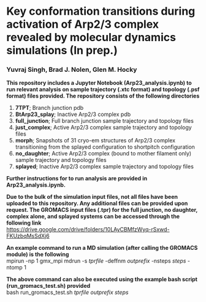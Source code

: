 # Key conformation transitions during activation of Arp2/3 complex revealed by molecular dynamics simulations (In prep.)
### Yuvraj Singh, Brad J. Nolen, Glen M. Hocky
**This repository includes a Jupyter Notebook (Arp23_analysis.ipynb) to run relevant analysis on sample trajectory (.xtc format) and topology (.psf format) files provided. The repository consists of the following directories**

1) **7TPT**; Branch junction pdb
2) **BtArp23_splay**; Inactive Arp2/3 complex pdb
3) **full_junction**; Full branch junction sample trajectory and topology files
4) **just_complex**; Active Arp2/3 complex sample trajectory and topology files
5) **morph**; Snapshots of 31 cryo-em structures of Arp2/3 complex transitioning from the splayed configuration to shortpitch configuration
6) **no_daughter**; Active Arp2/3 complex (bound to mother filament only) sample trajectory and topology files
7) **splayed**; Inactive Arp2/3 complex sample trajectory and topology files

**Further instructions for to run analysis are provided in Arp23_analysis.ipynb.**

**Due to the bulk of the simulation input files, not all files have been uploaded to this repository. Any additional files can be provided upon request. The GROMACS input files (.tpr) for the full junction, no daughter, complex alone, and splayed systems can be accessed through the following link**\
https://drive.google.com/drive/folders/10LAyCBMfzWyq-rSxwd-FKUzbqMsSdXj6 

**An example command to run a MD simulation (after calling the GROMACS module) is the following**\
mpirun -np 1 gmx_mpi mdrun -s $tprfile$ -deffnm $outprefix$ -nsteps $steps$ -ntomp 1

**The above command can also be executed using the example bash script (run_gromacs_test.sh) provided**\
bash run_gromacs_test.sh $tprfile$ $outprefix$ $steps$
